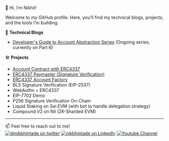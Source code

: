 👋 Hi, I’m Nikhil!<br>

Welcome to my GitHub profile. Here, you’ll find my technical blogs, projects, and the tools I’m building.

📝 **Technical Blogs**

- [Developer's Guide to Account Abstraction Series](https://medium.com/@nikbhintade/list/developers-guide-to-erc4337-d34102dd0c5a) (Ongoing series, currently on Part 6)

🛠️ **Projects**
- [Account Contract with ERC4337](https://github.com/nikbhintade/erc4337-simple-account)
- [ERC4337 Paymaster (Signature Verification)](https://github.com/nikbhintade/erc4337-simple-paymaster)
- [ERC4337 Account Factory](https://github.com/nikbhintade/account-factory)
- BLS Signature Verification (EIP-2537)
- WebAuthn + ERC4337
- EIP-7702 Demo
- P256 Signature Verification On-Chain
- Liquid Staking on Sei EVM (with bot to handle delegation strategy)
- Compound V2 on Nil (ZK-Sharded EVM)

---

📫 Feel free to reach out to me!
<br>
<a href="https://twitter.com/nikbhintade">![@nikbhintade on twitter](https://img.shields.io/badge/Twitter-1DA1F2?style=for-the-badge&logo=twitter&logoColor=white)</a>
<a href="https://www.linkedin.com/in/nikbhintade/">![nikbhintade on LinkedIn](https://img.shields.io/badge/LinkedIn-0077B5?style=for-the-badge&logo=linkedin&logoColor=white)</a>
<a href="https://www.youtube.com/@decryptedbytes">![Youtube Channel](https://img.shields.io/badge/YouTube-FF0000?style=for-the-badge&logo=youtube&logoColor=white)</a>
